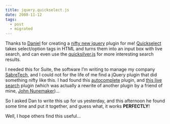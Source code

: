 ```yaml
---
title: jquery.quickselect.js
date: 2008-11-12
tags:
  - post
  - migrated
---
```


Thanks to [Daniel](http://behindlogic.com) for creating a [nifty new jquery](http://github.com/dcparker/jquery_plugins/tree/master/quickselect) plugin for me! [Quickselect](http://github.com/dcparker/jquery_plugins/tree/master/quickselect) takes select/option tags in HTML and turns them into an input box with live search, and can even use the [quicksilver.js](http://rails-oceania.googlecode.com/svn/lachiecox/qs_score/trunk/qs_score.js) for more interesting search results.

I needed this for Suite, the software I’m writing to manage my company [SabreTech](http://www.sabretechllc.com), and I could not for the life of me find a jQuery plugin that did something nifty like this. I had found this [autocomplete](http://www.pengoworks.com/workshop/jquery/autocomplete.htm) plugin, and [this live search](http://ejohn.org/blog/jquery-livesearch/) plugin (which was actually a rewrite of another plugin by a friend of mine, [John Nunemaker](http://orderedlist.com/articles/live-search-with-quicksilver-style-for-jquery))…

So I asked Dan to write this up for us yesterday, and this afternoon he found some time and put it together, and guess what, it works **PERFECTLY**!

Well, I hope others find this useful…
